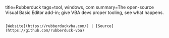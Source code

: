 title=Rubberduck
tags=tool, windows, com
summary=The open-source Visual Basic Editor add-in; give VBA devs proper tooling, see what happens.
~~~~~~

[Website](https://rubberduckvba.com/) | [Source](https://github.com/rubberduck-vba)

